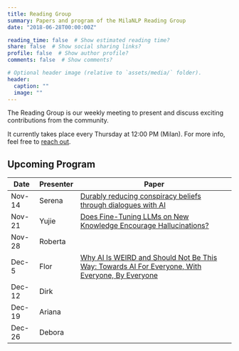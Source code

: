 ```yaml
---
title: Reading Group
summary: Papers and program of the MilaNLP Reading Group
date: "2018-06-28T00:00:00Z"

reading_time: false  # Show estimated reading time?
share: false  # Show social sharing links?
profile: false  # Show author profile?
comments: false  # Show comments?

# Optional header image (relative to `assets/media/` folder).
header:
  caption: ""
  image: ""
---
```


The Reading Group is our weekly meeting to present and discuss exciting contributions from the community.

It currently takes place every Thursday at 12:00 PM (Milan). For more info, feel free to [reach out](mailto:donya.rooein@unibocconi.it).

## Upcoming Program

| Date | Presenter | Paper |
| ---- | ----------- | ---- | 
| Nov-14	| Serena | [Durably reducing conspiracy beliefs through dialogues with AI](https://www.science.org/doi/10.1126/science.adq1814)
| Nov-21	| Yujie | [Does Fine-Tuning LLMs on New Knowledge Encourage Hallucinations?](https://arxiv.org/pdf/2405.05904)
| Nov-28	| Roberta |
| Dec-5	| Flor | [Why AI Is WEIRD and Should Not Be This Way: Towards AI For Everyone, With Everyone, By Everyone](https://arxiv.org/pdf/2410.16315)
| Dec-12	| Dirk |
| Dec-19	| Ariana |
| Dec-26	| Debora |


